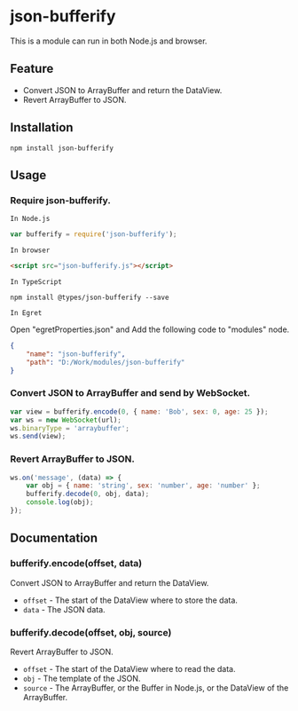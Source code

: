 # json-bufferify

This is a module can run in both Node.js and browser.

## Feature

* Convert JSON to ArrayBuffer and return the DataView.
* Revert ArrayBuffer to JSON.

## Installation

```
npm install json-bufferify
```

## Usage

### Require json-bufferify.

`In Node.js`

```javascript
var bufferify = require('json-bufferify');
```

`In browser`

```html
<script src="json-bufferify.js"></script>
```

`In TypeScript`

```
npm install @types/json-bufferify --save
```

`In Egret`

Open "egretProperties.json" and Add the following code to "modules" node.

```json
{
    "name": "json-bufferify",
    "path": "D:/Work/modules/json-bufferify"
}
```

### Convert JSON to ArrayBuffer and send by WebSocket.

```javascript
var view = bufferify.encode(0, { name: 'Bob', sex: 0, age: 25 });
var ws = new WebSocket(url);
ws.binaryType = 'arraybuffer';
ws.send(view);
```

### Revert ArrayBuffer to JSON.

```javascript
ws.on('message', (data) => {
    var obj = { name: 'string', sex: 'number', age: 'number' };
    bufferify.decode(0, obj, data);
    console.log(obj);
});
```

## Documentation

### bufferify.encode(offset, data)

Convert JSON to ArrayBuffer and return the DataView.

* `offset` - The start of the DataView where to store the data.
* `data` - The JSON data.

### bufferify.decode(offset, obj, source)

Revert ArrayBuffer to JSON.

* `offset` - The start of the DataView where to read the data.
* `obj` - The template of the JSON.
* `source` - The ArrayBuffer, or the Buffer in Node.js, or the DataView of the ArrayBuffer.